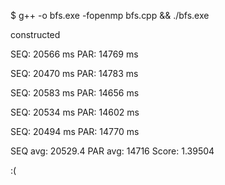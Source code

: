 $ g++ -o bfs.exe -fopenmp bfs.cpp && ./bfs.exe

constructed

SEQ: 20566 ms
PAR: 14769 ms

SEQ: 20470 ms
PAR: 14783 ms

SEQ: 20583 ms
PAR: 14656 ms

SEQ: 20534 ms
PAR: 14602 ms

SEQ: 20494 ms
PAR: 14770 ms

SEQ avg: 20529.4
PAR avg: 14716
Score: 1.39504

:(
